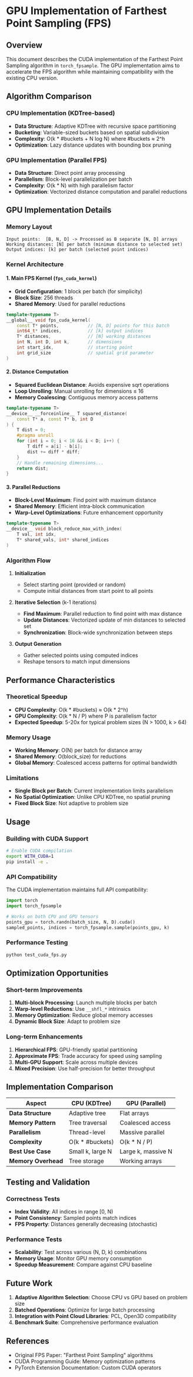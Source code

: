 # GPU Implementation of Farthest Point Sampling (FPS)

## Overview

This document describes the CUDA implementation of the Farthest Point Sampling algorithm in `torch_fpsample`. The GPU implementation aims to accelerate the FPS algorithm while maintaining compatibility with the existing CPU version.

## Algorithm Comparison

### CPU Implementation (KDTree-based)
- **Data Structure**: Adaptive KDTree with recursive space partitioning
- **Bucketing**: Variable-sized buckets based on spatial subdivision
- **Complexity**: O(k * #buckets + N log N) where #buckets ≈ 2^h
- **Optimization**: Lazy distance updates with bounding box pruning

### GPU Implementation (Parallel FPS)
- **Data Structure**: Direct point array processing
- **Parallelism**: Block-level parallelization per batch
- **Complexity**: O(k * N) with high parallelism factor
- **Optimization**: Vectorized distance computation and parallel reductions

## GPU Implementation Details

### Memory Layout
```
Input points:  [B, N, D] -> Processed as B separate [N, D] arrays
Working distances: [N] per batch (minimum distance to selected set)
Output indices: [k] per batch (selected point indices)
```

### Kernel Architecture

#### 1. **Main FPS Kernel** (`fps_cuda_kernel`)
- **Grid Configuration**: 1 block per batch (for simplicity)
- **Block Size**: 256 threads
- **Shared Memory**: Used for parallel reductions

```cpp
template<typename T>
__global__ void fps_cuda_kernel(
    const T* points,           // [N, D] points for this batch
    int64_t* indices,          // [k] output indices  
    T* distances,              // [N] working distances
    int N, int D, int k,       // dimensions
    int start_idx,             // starting point
    int grid_size              // spatial grid parameter
)
```

#### 2. **Distance Computation**
- **Squared Euclidean Distance**: Avoids expensive sqrt operations
- **Loop Unrolling**: Manual unrolling for dimensions ≤ 16
- **Memory Coalescing**: Contiguous memory access patterns

```cpp
template<typename T>
__device__ __forceinline__ T squared_distance(
    const T* a, const T* b, int D
) {
    T dist = 0;
    #pragma unroll
    for (int i = 0; i < 16 && i < D; i++) {
        T diff = a[i] - b[i];
        dist += diff * diff;
    }
    // Handle remaining dimensions...
    return dist;
}
```

#### 3. **Parallel Reductions**
- **Block-Level Maximum**: Find point with maximum distance
- **Shared Memory**: Efficient intra-block communication
- **Warp-Level Optimizations**: Future enhancement opportunity

```cpp
template<typename T>
__device__ void block_reduce_max_with_index(
    T val, int idx, 
    T* shared_vals, int* shared_indices
)
```

### Algorithm Flow

1. **Initialization**
   - Select starting point (provided or random)
   - Compute initial distances from start point to all points

2. **Iterative Selection** (k-1 iterations)
   - **Find Maximum**: Parallel reduction to find point with max distance
   - **Update Distances**: Vectorized update of min distances to selected set
   - **Synchronization**: Block-wide synchronization between steps

3. **Output Generation**
   - Gather selected points using computed indices
   - Reshape tensors to match input dimensions

## Performance Characteristics

### Theoretical Speedup
- **CPU Complexity**: O(k * #buckets) ≈ O(k * 2^h)
- **GPU Complexity**: O(k * N / P) where P is parallelism factor
- **Expected Speedup**: 5-20x for typical problem sizes (N > 1000, k > 64)

### Memory Usage
- **Working Memory**: O(N) per batch for distance array
- **Shared Memory**: O(block_size) for reductions
- **Global Memory**: Coalesced access patterns for optimal bandwidth

### Limitations
- **Single Block per Batch**: Current implementation limits parallelism
- **No Spatial Optimization**: Unlike CPU KDTree, no spatial pruning
- **Fixed Block Size**: Not adaptive to problem size

## Usage

### Building with CUDA Support
```bash
# Enable CUDA compilation
export WITH_CUDA=1
pip install -e .
```

### API Compatibility
The CUDA implementation maintains full API compatibility:

```python
import torch
import torch_fpsample

# Works on both CPU and GPU tensors
points_gpu = torch.randn(batch_size, N, D).cuda()
sampled_points, indices = torch_fpsample.sample(points_gpu, k)
```

### Performance Testing
```bash
python test_cuda_fps.py
```

## Optimization Opportunities

### Short-term Improvements
1. **Multi-block Processing**: Launch multiple blocks per batch
2. **Warp-level Reductions**: Use `__shfl_*` intrinsics
3. **Memory Optimization**: Reduce global memory accesses
4. **Dynamic Block Size**: Adapt to problem size

### Long-term Enhancements
1. **Hierarchical FPS**: GPU-friendly spatial partitioning
2. **Approximate FPS**: Trade accuracy for speed using sampling
3. **Multi-GPU Support**: Scale across multiple devices
4. **Mixed Precision**: Use half-precision for better throughput

## Implementation Comparison

| Aspect | CPU (KDTree) | GPU (Parallel) |
|--------|--------------|----------------|
| **Data Structure** | Adaptive tree | Flat arrays |
| **Memory Pattern** | Tree traversal | Coalesced access |
| **Parallelism** | Thread-level | Massive parallel |
| **Complexity** | O(k * #buckets) | O(k * N / P) |
| **Best Use Case** | Small k, large N | Large k, massive N |
| **Memory Overhead** | Tree storage | Working arrays |

## Testing and Validation

### Correctness Tests
- **Index Validity**: All indices in range [0, N)
- **Point Consistency**: Sampled points match indices
- **FPS Property**: Distances generally decreasing (stochastic)

### Performance Tests
- **Scalability**: Test across various (N, D, k) combinations
- **Memory Usage**: Monitor GPU memory consumption
- **Speedup Measurement**: Compare against CPU baseline

## Future Work

1. **Adaptive Algorithm Selection**: Choose CPU vs GPU based on problem size
2. **Batched Operations**: Optimize for large batch processing
3. **Integration with Point Cloud Libraries**: PCL, Open3D compatibility
4. **Benchmark Suite**: Comprehensive performance evaluation

## References

- Original FPS Paper: "Farthest Point Sampling" algorithms
- CUDA Programming Guide: Memory optimization patterns
- PyTorch Extension Documentation: Custom CUDA operators
